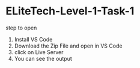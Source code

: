 ﻿# ELiteTech-Level-1-Task-1

 step to open
 1. Install VS Code
 2. Download the Zip File and open in VS Code
 3. click on Live Server
 4. You can see the output
